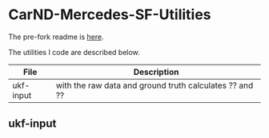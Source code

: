 # CarND-Mercedes-SF-Utilities

The pre-fork readme is [here](README_ori.md).

The utilities I code are described below.


| File | Description |
| --- | --- |
| ukf-input | with the raw data and ground truth calculates ?? and ?? |

## ukf-input

